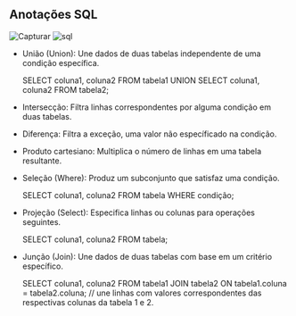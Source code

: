 ## Anotações SQL

![Capturar](https://github.com/marcelopetroni/AnotacoesSQL/assets/105806830/c7f8240e-1d6b-41f0-bc46-2e0a523705ec)
![sql](https://github.com/marcelopetroni/AnotacoesSQL/assets/105806830/f7a0a6dd-fe14-4214-9058-6032c3d810dd)

- União (Union): Une dados de duas tabelas independente de uma condição específica. <br/>
  
  SELECT coluna1, coluna2
  FROM tabela1
  UNION
  SELECT coluna1, coluna2
  FROM tabela2;
  
- Intersecção: Filtra linhas correspondentes por alguma condição em duas tabelas.
- Diferença: Filtra a exceção, uma valor não específicado na condição.
- Produto cartesiano: Multiplica o número de linhas em uma tabela resultante.
- Seleção (Where): Produz um subconjunto que satisfaz uma condição.

  SELECT coluna1, coluna2
  FROM tabela
  WHERE condição;

- Projeção (Select): Especifica linhas ou colunas para operações seguintes.

  SELECT coluna1, coluna2
  FROM tabela;

- Junção (Join): Une dados de duas tabelas com base em um critério específico.

  SELECT coluna1, coluna2
  FROM tabela1
  JOIN tabela2 ON tabela1.coluna = tabela2.coluna; // une linhas com valores correspondentes das respectivas colunas da tabela 1 e 2.

